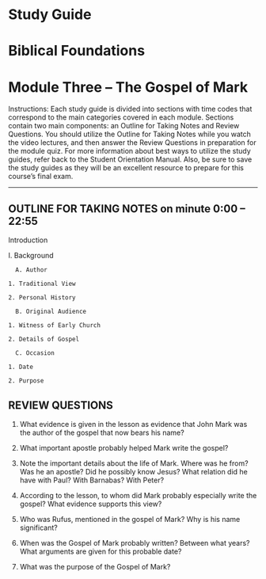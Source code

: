 # Study Guide 
# Biblical Foundations
# Module Three – The Gospel of Mark

Instructions: Each study guide is divided into sections with time codes that correspond to the main categories covered in each module. Sections contain two main components: an Outline for Taking Notes and Review Questions. You should utilize the Outline for Taking Notes while you watch the video lectures, and then answer the Review Questions in preparation for the module quiz. For more information about best ways to utilize the study guides, refer back to the Student Orientation Manual. Also, be sure to save the study guides as they will be an excellent resource to prepare for this course’s final exam.

**********************************

## OUTLINE FOR TAKING NOTES on minute 0:00 – 22:55

Introduction

I. Background

      A. Author

  	1. Traditional View

  	2. Personal History

      B. Original Audience

  	1. Witness of Early Church

  	2. Details of Gospel

      C. Occasion

  	1. Date

  	2. Purpose


## REVIEW QUESTIONS

1. What evidence is given in the lesson as evidence that John Mark was the author of the gospel that now bears his name? 

2. What important apostle probably helped Mark write the gospel?

3. Note the important details about the life of Mark. Where was he from? Was he an apostle? Did he possibly know Jesus? What relation did he have with Paul? With Barnabas? With Peter?

4. According to the lesson, to whom did Mark probably especially write the gospel? What evidence supports this view? 

5. Who was Rufus, mentioned in the gospel of Mark? Why is his name significant? 

6. When was the Gospel of Mark probably written? Between what years? What arguments are given for this probable date?

7. What was the purpose of the Gospel of Mark? 

 

